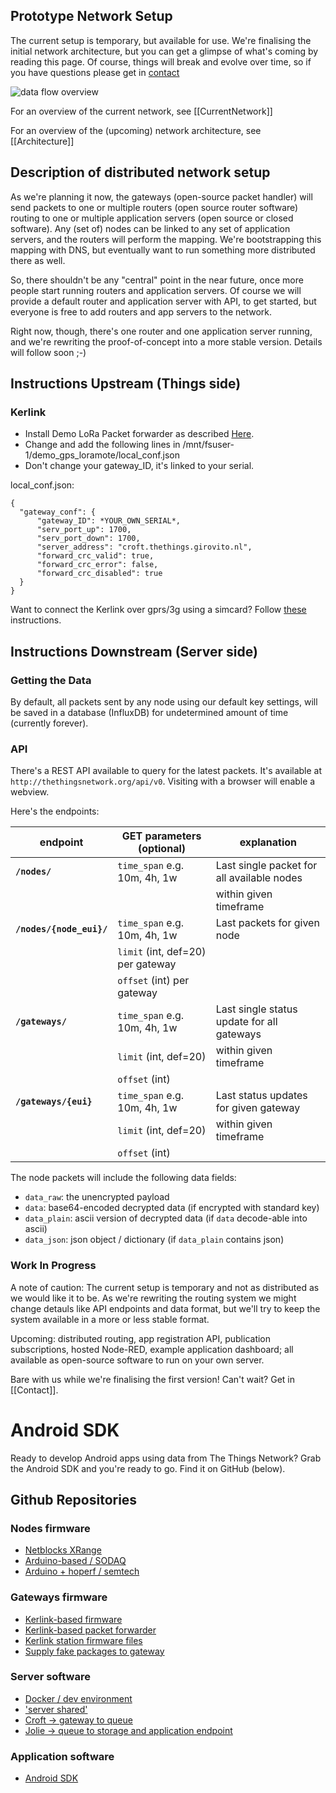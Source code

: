 ## Prototype Network Setup

The current setup is temporary, but available for use.
We're finalising the initial network architecture, but
you can get a glimpse of what's coming by reading this page.
Of course, things will break and evolve over time, so
if you have questions please get in [contact](Contact)

![data flow overview](https://raw.githubusercontent.com/wiki/TheThingsNetwork/docs/imgs/ttn_prototype_data_flow.png)

For an overview of the current network, see
[[CurrentNetwork]]

For an overview of the (upcoming) network architecture, see
[[Architecture]]

## Description of distributed network setup
As we're planning it now, the gateways (open-source packet handler) will send packets to one or multiple routers (open source router software) routing to one or multiple application servers (open source or closed software). Any (set of) nodes can be linked to any set of application servers, and the routers will perform the mapping. We're bootstrapping this mapping with DNS, but eventually want to run something more distributed there as well.

So, there shouldn't be any "central" point in the near future, once more people start running routers and application servers. Of course we will provide a default router and application server with API, to get started, but everyone is free to add routers and app servers to the network.

Right now, though, there's one router and one application server running, and we're rewriting the proof-of-concept into a more stable version. Details will follow soon ;-)


## Instructions Upstream (Things side)
### Kerlink
* Install Demo LoRa Packet forwarder as described [Here](http://wikikerlink.fr/lora-station/doku.php?id=wiki:semtech#demo_lora_packet_forwarderready-to-use_package).
* Change and add the following lines in /mnt/fsuser-1/demo_gps_loramote/local_conf.json
* Don't change your gateway_ID, it's linked to your serial.

local_conf.json:

	{
	  "gateway_conf": {
	      "gateway_ID": *YOUR_OWN_SERIAL*,
		  "serv_port_up": 1700,
		  "serv_port_down": 1700,
		  "server_address": "croft.thethings.girovito.nl",
		  "forward_crc_valid": true,
		  "forward_crc_error": false,
		  "forward_crc_disabled": true
	  }
	}

Want to connect the Kerlink over gprs/3g using a simcard? Follow [these](gateways/kerlink/mobile-connection) instructions.



## Instructions Downstream (Server side)

### Getting the Data
By default, all packets sent by any node using our default key settings,
will be saved in a database (InfluxDB) for undetermined amount of time
(currently forever).

### API
There's a REST API available to query for the latest packets.
It's available at `http://thethingsnetwork.org/api/v0`. Visiting
with a browser will enable a webview.

Here's the endpoints:

| endpoint                       | GET parameters (optional)               | explanation                                  |
| ------------------------------ | --------------------------------------- | -------------------------------------------- |
| **`/nodes/`**                  | `time_span` e.g. 10m, 4h, 1w            | Last single packet for all available nodes   |
|                                |                                         | within given timeframe                       |
| **`/nodes/{node_eui}/`**       | `time_span` e.g. 10m, 4h, 1w            | Last packets for given node                  |
|                                | `limit` (int, def=20) per gateway       |                                              |
|                                | `offset` (int) per gateway              |                                              |
| **`/gateways/`**               | `time_span` e.g. 10m, 4h, 1w            | Last single status update for all gateways   |
|                                | `limit` (int, def=20)                   | within given timeframe                       |
|                                | `offset` (int)                          |                                              |
| **`/gateways/{eui}`**          | `time_span` e.g. 10m, 4h, 1w            | Last status updates for given gateway        |
|                                | `limit` (int, def=20)                   | within given timeframe                       |
|                                | `offset` (int)                          |                                              |

The node packets will include the following data fields:

  * `data_raw`: the unencrypted payload
  * `data`: base64-encoded decrypted data (if encrypted with standard key)
  * `data_plain`: ascii version of decrypted data (if `data` decode-able into ascii)
  * `data_json`: json object / dictionary (if `data_plain` contains json)


### Work In Progress
A note of caution:
The current setup is temporary and not as distributed as we would like it to be.
As we're rewriting the routing system we might change detauls like API endpoints
and data format, but we'll try to keep the system available in a more or less
stable format.

Upcoming: distributed routing, app registration API, publication subscriptions,
hosted Node-RED, example application dashboard; all available as open-source
software to run on your own server.

Bare with us while we're finalising the first version! Can't wait? Get in [[Contact]].

# Android SDK

Ready to develop Android apps using data from The Things Network? Grab the Android SDK and you're ready to go. Find it on GitHub (below).


## Github Repositories

### Nodes firmware
* [Netblocks XRange](https://github.com/TheThingsNetwork/XRange)
* [Arduino-based / SODAQ](https://github.com/TheThingsNetwork/loraduino)
* [Arduino + hoperf / semtech](https://github.com/tftelkamp/arduino-lmic-v1.5)

### Gateways firmware
* [Kerlink-based firmware](https://github.com/TheThingsNetwork/lora_gateway)
* [Kerlink-based packet forwarder](https://github.com/TheThingsNetwork/packet_forwarder)
* [Kerlink station firmware files](https://github.com/TheThingsNetwork/kerlink-station-firmware)
* [Supply fake packages to gateway](https://github.com/TheThingsNetwork/ghost_node)

### Server software
* [Docker / dev environment](https://github.com/TheThingsNetwork/server-devenv)
* ['server shared'](https://github.com/TheThingsNetwork/server-shared)
* [Croft -> gateway to queue](https://github.com/TheThingsNetwork/croft)
* [Jolie -> queue to storage and application endpoint](https://github.com/TheThingsNetwork/jolie)

### Application software
* [Android SDK](https://github.com/TheThingsNetwork/android-sdk)